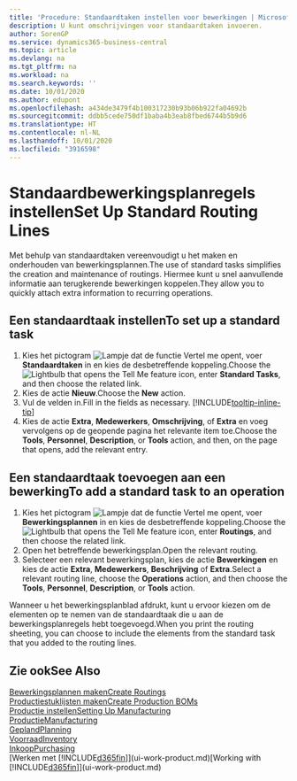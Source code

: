```yaml
---
title: 'Procedure: Standaardtaken instellen voor bewerkingen | Microsoft Docs'
description: U kunt omschrijvingen voor standaardtaken invoeren.
author: SorenGP
ms.service: dynamics365-business-central
ms.topic: article
ms.devlang: na
ms.tgt_pltfrm: na
ms.workload: na
ms.search.keywords: ''
ms.date: 10/01/2020
ms.author: edupont
ms.openlocfilehash: a434de3479f4b100317230b93b06b922fa04692b
ms.sourcegitcommit: ddbb5cede750df1baba4b3eab8fbed6744b5b9d6
ms.translationtype: HT
ms.contentlocale: nl-NL
ms.lasthandoff: 10/01/2020
ms.locfileid: "3916598"
---
```

# <a name="set-up-standard-routing-lines"></a><span data-ttu-id="b678f-103">Standaardbewerkingsplanregels instellen</span><span class="sxs-lookup"><span data-stu-id="b678f-103">Set Up Standard Routing Lines</span></span>

<span data-ttu-id="b678f-104">Met behulp van standaardtaken vereenvoudigt u het maken en onderhouden van bewerkingsplannen.</span><span class="sxs-lookup"><span data-stu-id="b678f-104">The use of standard tasks simplifies the creation and maintenance of routings.</span></span> <span data-ttu-id="b678f-105">Hiermee kunt u snel aanvullende informatie aan terugkerende bewerkingen koppelen.</span><span class="sxs-lookup"><span data-stu-id="b678f-105">They allow you to quickly attach extra information to recurring operations.</span></span>

## <a name="to-set-up-a-standard-task"></a><span data-ttu-id="b678f-106">Een standaardtaak instellen</span><span class="sxs-lookup"><span data-stu-id="b678f-106">To set up a standard task</span></span>

1. <span data-ttu-id="b678f-107">Kies het pictogram ![Lampje dat de functie Vertel me opent](media/ui-search/search_small.png "Vertel me wat u wilt doen"), voer **Standaardtaken** in en kies de desbetreffende koppeling.</span><span class="sxs-lookup"><span data-stu-id="b678f-107">Choose the ![Lightbulb that opens the Tell Me feature](media/ui-search/search_small.png "Tell me what you want to do") icon, enter **Standard Tasks**, and then choose the related link.</span></span>
2. <span data-ttu-id="b678f-108">Kies de actie **Nieuw**.</span><span class="sxs-lookup"><span data-stu-id="b678f-108">Choose the **New** action.</span></span>
3. <span data-ttu-id="b678f-109">Vul de velden in.</span><span class="sxs-lookup"><span data-stu-id="b678f-109">Fill in the fields as necessary.</span></span> [!INCLUDE[tooltip-inline-tip](includes/tooltip-inline-tip_md.md)]
4. <span data-ttu-id="b678f-110">Kies de actie **Extra**, **Medewerkers**, **Omschrijving**, of **Extra** en voeg vervolgens op de geopende pagina het relevante item toe.</span><span class="sxs-lookup"><span data-stu-id="b678f-110">Choose the **Tools**, **Personnel**, **Description**, or **Tools** action, and then, on the page that opens, add the relevant entry.</span></span>

## <a name="to-add-a-standard-task-to-an-operation"></a><span data-ttu-id="b678f-111">Een standaardtaak toevoegen aan een bewerking</span><span class="sxs-lookup"><span data-stu-id="b678f-111">To add a standard task to an operation</span></span>

1. <span data-ttu-id="b678f-112">Kies het pictogram ![Lampje dat de functie Vertel me opent](media/ui-search/search_small.png "Vertel me wat u wilt doen"), voer **Bewerkingsplannen** in en kies de desbetreffende koppeling.</span><span class="sxs-lookup"><span data-stu-id="b678f-112">Choose the ![Lightbulb that opens the Tell Me feature](media/ui-search/search_small.png "Tell me what you want to do") icon, enter **Routings**, and then choose the related link.</span></span>
2. <span data-ttu-id="b678f-113">Open het betreffende bewerkingsplan.</span><span class="sxs-lookup"><span data-stu-id="b678f-113">Open the relevant routing.</span></span>
3. <span data-ttu-id="b678f-114">Selecteer een relevant bewerkingsplan, kies de actie **Bewerkingen** en kies de actie **Extra**, **Medewerkers**, **Beschrijving** of **Extra**.</span><span class="sxs-lookup"><span data-stu-id="b678f-114">Select a relevant routing line, choose the **Operations** action, and then choose the **Tools**, **Personnel**, **Description**, or **Tools** action.</span></span>

<span data-ttu-id="b678f-115">Wanneer u het bewerkingsplanblad afdrukt, kunt u ervoor kiezen om de elementen op te nemen van de standaardtaak die u aan de bewerkingsplanregels hebt toegevoegd.</span><span class="sxs-lookup"><span data-stu-id="b678f-115">When you print the routing sheeting, you can choose to include the elements from the standard task that you added to the routing lines.</span></span>

## <a name="see-also"></a><span data-ttu-id="b678f-116">Zie ook</span><span class="sxs-lookup"><span data-stu-id="b678f-116">See Also</span></span>

[<span data-ttu-id="b678f-117">Bewerkingsplannen maken</span><span class="sxs-lookup"><span data-stu-id="b678f-117">Create Routings</span></span>](production-how-to-create-routings.md)  
[<span data-ttu-id="b678f-118">Productiestuklijsten maken</span><span class="sxs-lookup"><span data-stu-id="b678f-118">Create Production BOMs</span></span>](production-how-to-create-production-boms.md)  
[<span data-ttu-id="b678f-119">Productie instellen</span><span class="sxs-lookup"><span data-stu-id="b678f-119">Setting Up Manufacturing</span></span>](production-configure-production-processes.md)  
[<span data-ttu-id="b678f-120">Productie</span><span class="sxs-lookup"><span data-stu-id="b678f-120">Manufacturing</span></span>](production-manage-manufacturing.md)  
[<span data-ttu-id="b678f-121">Gepland</span><span class="sxs-lookup"><span data-stu-id="b678f-121">Planning</span></span>](production-planning.md)  
[<span data-ttu-id="b678f-122">Voorraad</span><span class="sxs-lookup"><span data-stu-id="b678f-122">Inventory</span></span>](inventory-manage-inventory.md)  
[<span data-ttu-id="b678f-123">Inkoop</span><span class="sxs-lookup"><span data-stu-id="b678f-123">Purchasing</span></span>](purchasing-manage-purchasing.md)  
<span data-ttu-id="b678f-124">[Werken met [!INCLUDE[d365fin](includes/d365fin_md.md)]](ui-work-product.md)</span><span class="sxs-lookup"><span data-stu-id="b678f-124">[Working with [!INCLUDE[d365fin](includes/d365fin_md.md)]](ui-work-product.md)</span></span>  
